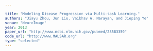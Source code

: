 ```yaml
---

title: "Modeling Disease Progression via Multi-task Learning."
authors: "Jiayu Zhou, Jun Liu, Vaibhav A. Narayan, and Jieping Ye"
venue: "NeuroImage"
year: 2013
paper_url: "http://www.ncbi.nlm.nih.gov/pubmed/23583359"
code_url: "http://www.MALSAR.org"
type: "selected"
---
```

